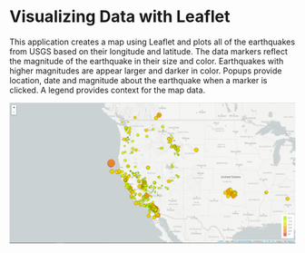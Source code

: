 # Visualizing Data with Leaflet

This application creates a map using Leaflet and plots all of the earthquakes from USGS based on their longitude and latitude. The data markers reflect the magnitude of the earthquake in their size and color. Earthquakes with higher magnitudes are appear larger and darker in color. Popups provide location, date and magnitude about the earthquake when a marker is clicked. A legend provides context for the map data.

![2-BasicMap](Images/2-BasicMap.png)




